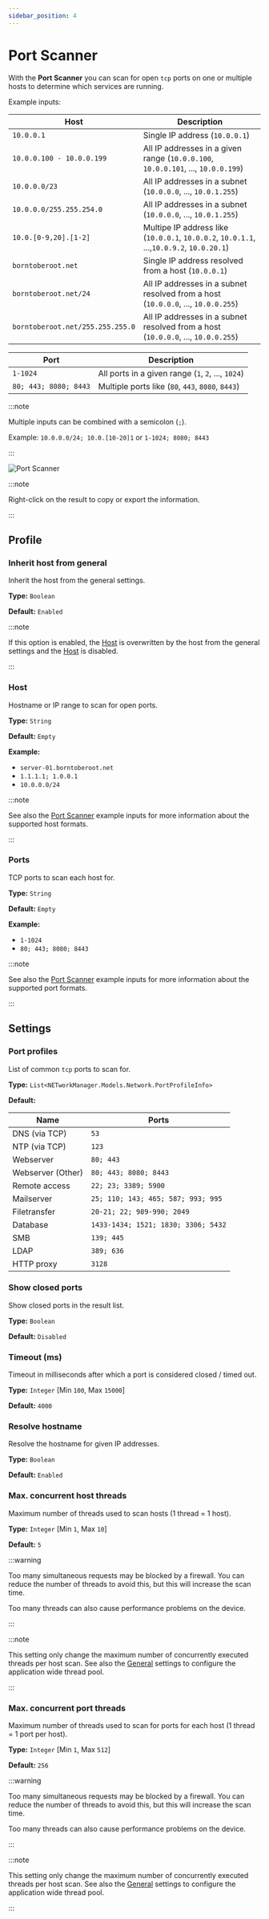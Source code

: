 ```yaml
---
sidebar_position: 4
---
```


# Port Scanner

With the **Port Scanner** you can scan for open `tcp` ports on one or multiple hosts to determine which services are running.

Example inputs:

| Host                             | Description                                                                               |
| -------------------------------- | ----------------------------------------------------------------------------------------- |
| `10.0.0.1`                       | Single IP address (`10.0.0.1`)                                                            |
| `10.0.0.100 - 10.0.0.199`        | All IP addresses in a given range (`10.0.0.100`, `10.0.0.101`, ..., `10.0.0.199`)         |
| `10.0.0.0/23`                    | All IP addresses in a subnet (`10.0.0.0`, ..., `10.0.1.255`)                              |
| `10.0.0.0/255.255.254.0`         | All IP addresses in a subnet (`10.0.0.0`, ..., `10.0.1.255`)                              |
| `10.0.[0-9,20].[1-2]`            | Multipe IP address like (`10.0.0.1`, `10.0.0.2`, `10.0.1.1`, ...,`10.0.9.2`, `10.0.20.1`) |
| `borntoberoot.net`               | Single IP address resolved from a host (`10.0.0.1`)                                       |
| `borntoberoot.net/24`            | All IP addresses in a subnet resolved from a host (`10.0.0.0`, ..., `10.0.0.255`)         |
| `borntoberoot.net/255.255.255.0` | All IP addresses in a subnet resolved from a host (`10.0.0.0`, ..., `10.0.0.255`)         |

| Port                  | Description                                        |
| --------------------- | -------------------------------------------------- |
| `1-1024`              | All ports in a given range (`1`, `2`, ..., `1024`) |
| `80; 443; 8080; 8443` | Multiple ports like (`80`, `443`, `8080`, `8443`)  |

:::note

Multiple inputs can be combined with a semicolon (`;`).

Example: `10.0.0.0/24; 10.0.[10-20]1` or `1-1024; 8080; 8443`

:::

![Port Scanner](./img/port-scanner.png)

:::note

Right-click on the result to copy or export the information.

:::

## Profile

### Inherit host from general

Inherit the host from the general settings.

**Type:** `Boolean`

**Default:** `Enabled`

:::note

If this option is enabled, the [Host](#host) is overwritten by the host from the general settings and the [Host](#host) is disabled.

:::

### Host

Hostname or IP range to scan for open ports.

**Type:** `String`

**Default:** `Empty`

**Example:**

- `server-01.borntoberoot.net`
- `1.1.1.1; 1.0.0.1`
- `10.0.0.0/24`

:::note

See also the [Port Scanner](#port-scanner) example inputs for more information about the supported host formats.

:::

### Ports

TCP ports to scan each host for.

**Type:** `String`

**Default:** `Empty`

**Example:**

- `1-1024`
- `80; 443; 8080; 8443`

:::note

See also the [Port Scanner](#port-scanner) example inputs for more information about the supported port formats.

:::

## Settings

### Port profiles

List of common `tcp` ports to scan for.

**Type:** `List<NETworkManager.Models.Network.PortProfileInfo>`

**Default:**

| Name              | Ports                               |
| ----------------- | ----------------------------------- |
| DNS (via TCP)     | `53`                                |
| NTP (via TCP)     | `123`                               |
| Webserver         | `80; 443`                           |
| Webserver (Other) | `80; 443; 8080; 8443`               |
| Remote access     | `22; 23; 3389; 5900`                |
| Mailserver        | `25; 110; 143; 465; 587; 993; 995`  |
| Filetransfer      | `20-21; 22; 989-990; 2049`          |
| Database          | `1433-1434; 1521; 1830; 3306; 5432` |
| SMB               | `139; 445`                          |
| LDAP              | `389; 636`                          |
| HTTP proxy        | `3128`                              |

### Show closed ports

Show closed ports in the result list.

**Type:** `Boolean`

**Default:** `Disabled`

### Timeout (ms)

Timeout in milliseconds after which a port is considered closed / timed out.

**Type:** `Integer` [Min `100`, Max `15000`]

**Default:** `4000`

### Resolve hostname

Resolve the hostname for given IP addresses.

**Type:** `Boolean`

**Default:** `Enabled`

### Max. concurrent host threads

Maximum number of threads used to scan hosts (1 thread = 1 host).

**Type:** `Integer` [Min `1`, Max `10`]

**Default:** `5`

:::warning

Too many simultaneous requests may be blocked by a firewall. You can reduce the number of threads to avoid this, but this will increase the scan time.

Too many threads can also cause performance problems on the device.

:::

:::note

This setting only change the maximum number of concurrently executed threads per host scan. See also the [General](../settings/generalthreadpool-additional-min-threads) settings to configure the application wide thread pool.

:::

### Max. concurrent port threads

Maximum number of threads used to scan for ports for each host (1 thread = 1 port per host).

**Type:** `Integer` [Min `1`, Max `512`]

**Default:** `256`

:::warning

Too many simultaneous requests may be blocked by a firewall. You can reduce the number of threads to avoid this, but this will increase the scan time.

Too many threads can also cause performance problems on the device.

:::

:::note

This setting only change the maximum number of concurrently executed threads per host scan. See also the [General](../settings/generalthreadpool-additional-min-threads) settings to configure the application wide thread pool.

:::
